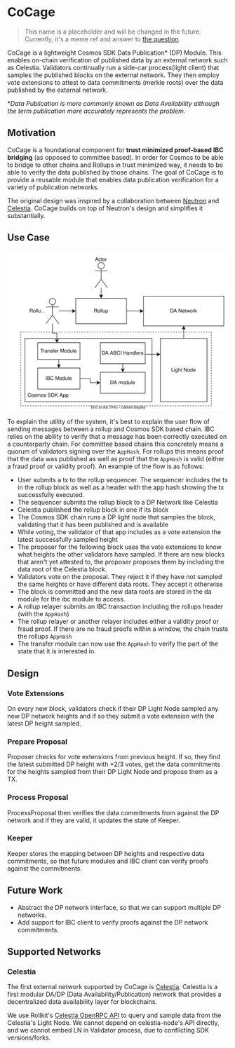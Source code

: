# CoCage

> This name is a placeholder and will be changed in the future. Currently, it's a meme ref and answer
> to [the question](https://x.com/nickwh8te/status/1682779788350566402?s=20).

CoCage is a lightweight Cosmos SDK Data Publication* (DP) Module. This enables on-chain verification of 
published data by an external network such as Celestia. Validators continually run a side-car process(light client) 
that samples the published blocks on the external network. They then employ vote extensions to attest to data 
commitments (merkle roots) over the data published by the external network.

**Data Publication is more commonly known as Data Availability although the term publication more accurately represents the problem.*

## Motivation

CoCage is a foundational component for **trust minimized proof-based IBC bridging** (as opposed to committee based). In order for Cosmos to be able to bridge to other chains 
and Rollups in trust minimized way, it needs to be able to verify the data published by those chains. The goal of CoCage
is to provide a reusable module that enables data publication verification for a variety of publication networks.

The original design was inspired by a collaboration between [Neutron](https://neutron.org/) and [Celestia](httsp://celestia.org). CoCage builds on top of Neutron's design and simplifies
it substantially.

## Use Case

![user flow](./flow.svg)

To explain the utility of the system, it's best to explain the user flow of sending messages between a rollup and Cosmos SDK based chain. IBC relies on the ability to verify that a message has been correctly executed on a counterparty chain. For committee based chains this concretely means a quorum of validators signing over the `AppHash`. For rollups this means proof that the data was published as well as proof that the `AppHash` is valid (either a fraud proof or validity proof). An example of the flow is as follows:

- User submits a tx to the rollup sequencer. The sequencer includes the tx in the rollup block as well as a header with the app hash showing the tx successfully executed.
- The sequencer submits the rollup block to a DP Network like Celestia
- Celestia published the rollup block in one if its block
- The Cosmos SDK chain runs a DP light node that samples the block, validating that it has been published and is available
- While voting, the validator of that app includes as a vote extension the latest successfully sampled height
- The proposer for the following block uses the vote extensions to know what heights the other validators have sampled. If there are new blocks that aren't yet attested to, the proposer proposes them by including the data root of the Celestia block.
- Validators vote on the proposal. They reject it if they have not sampled the same heights or have different data roots. They accept it otherwise
- The block is committed and the new data roots are stored in the da module for the ibc module to access.
- A rollup relayer submits an IBC transaction including the rollups header (with the `AppHash`)
- The rollup relayer or another relayer includes either a validity proof or fraud proof. If there are no fraud proofs within a window, the chain trusts the rollups `AppHash`
- The transfer module can now use the `AppHash` to verify the part of the state that it is interested in.

## Design

### Vote Extensions

On every new block, validators check if their DP Light Node sampled any new DP network heights and if so they submit a vote
extension with the latest DP height sampled.

### Prepare Proposal

Proposer checks for vote extensions from previous height. If so, they find the latest
submitted DP height with +2/3 votes, get the data commitments for the heights sampled from their DP Light Node and 
propose them as a TX.

### Process Proposal

ProcessProposal then verifies the data commitments from against the DP network and if they are valid, it updates 
the state of Keeper.

### Keeper

Keeper stores the mapping between DP heights and respective data commitments, so that future modules and IBC client
can verify proofs against the commitments.

## Future Work

* Abstract the DP network interface, so that we can support multiple DP networks.
* Add support for IBC client to verify proofs against the DP network commitments.

## Supported Networks

### Celestia

The first external network supported by CoCage is [Celestia](https://celestia.network/). Celestia is a first modular
DA/DP (Data Availability/Publication) network that provides a decentralized data availability layer for blockchains.

We use Rollkit's [Celestia OpenRPC API](https://github.com/rollkit/celestia-openrpc/) to query and sample data from the
Celestia's Light Node. We cannot depend on celestia-node's API directly, and we cannot embed LN in Validator process,
due to conflicting SDK versions/forks.
